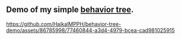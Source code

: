 ## Demo of my simple [behavior tree](https://github.com/HaikalMPPH/behavior-tree).

https://github.com/HaikalMPPH/behavior-tree-demo/assets/86785998/77460844-a3d4-4979-bcea-cad981025915
